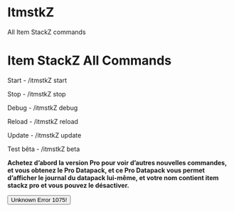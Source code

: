 # ItmstkZ
All Item StackZ commands

<!DOCTYPE html>

<html>

<body>

  <title>Item StackZ All Commands</title>

<h1>Item StackZ All Commands</h1>

<p>Start     - /itmstkZ start</p>

<p>Stop      - /itmstkZ stop</p>

<p>Debug     - /itmstkZ debug</p>

<p>Reload    - /itmstkZ reload</p>

<p>Update    - /itmstkZ update</p>

<p>Test bêta - /itmstkZ beta</p>

<p><strong>Achetez d’abord la version Pro pour voir d’autres nouvelles commandes, et vous obtenez le Pro Datapack, et ce Pro Datapack vous permet d’afficher le journal du datapack lui-même, et votre nom contient item stackz pro et vous pouvez le désactiver.

</p>

<button>Unknown Error 1075!</button>

</html>

</body>
